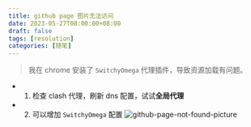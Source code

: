 ```yaml
---
title: github page 图片无法访问
date: 2023-05-27T08:00:00+08:00
draft: false
tags: [resolution]
categories: [随笔]
---
```


> 我在 chrome 安装了 `SwitchyOmega` 代理插件，导致资源加载有问题。


- 1. 检查 clash 代理，刷新 dns 配置，试试**全局代理**
- 2. 可以增加 `SwitchyOmega` 配置
![github-page-not-found-picture](https://ooooo-notes.ooooo-youwillsee.com/static/images/github-page-not-found-picture.png)
